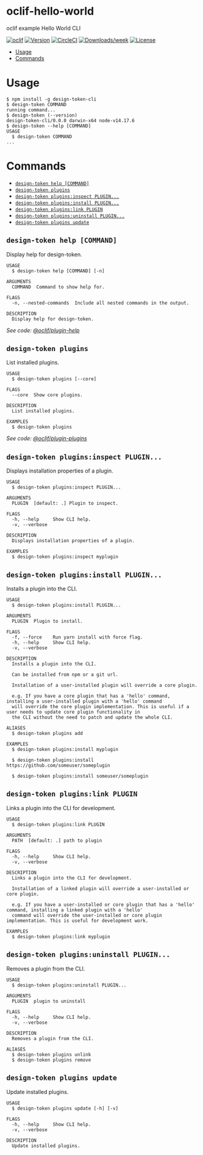 oclif-hello-world
=================

oclif example Hello World CLI

[![oclif](https://img.shields.io/badge/cli-oclif-brightgreen.svg)](https://oclif.io)
[![Version](https://img.shields.io/npm/v/oclif-hello-world.svg)](https://npmjs.org/package/oclif-hello-world)
[![CircleCI](https://circleci.com/gh/oclif/hello-world/tree/main.svg?style=shield)](https://circleci.com/gh/oclif/hello-world/tree/main)
[![Downloads/week](https://img.shields.io/npm/dw/oclif-hello-world.svg)](https://npmjs.org/package/oclif-hello-world)
[![License](https://img.shields.io/npm/l/oclif-hello-world.svg)](https://github.com/oclif/hello-world/blob/main/package.json)

<!-- toc -->
* [Usage](#usage)
* [Commands](#commands)
<!-- tocstop -->
# Usage
<!-- usage -->
```sh-session
$ npm install -g design-token-cli
$ design-token COMMAND
running command...
$ design-token (--version)
design-token-cli/0.0.0 darwin-x64 node-v14.17.6
$ design-token --help [COMMAND]
USAGE
  $ design-token COMMAND
...
```
<!-- usagestop -->
# Commands
<!-- commands -->
* [`design-token help [COMMAND]`](#design-token-help-command)
* [`design-token plugins`](#design-token-plugins)
* [`design-token plugins:inspect PLUGIN...`](#design-token-pluginsinspect-plugin)
* [`design-token plugins:install PLUGIN...`](#design-token-pluginsinstall-plugin)
* [`design-token plugins:link PLUGIN`](#design-token-pluginslink-plugin)
* [`design-token plugins:uninstall PLUGIN...`](#design-token-pluginsuninstall-plugin)
* [`design-token plugins update`](#design-token-plugins-update)

## `design-token help [COMMAND]`

Display help for design-token.

```
USAGE
  $ design-token help [COMMAND] [-n]

ARGUMENTS
  COMMAND  Command to show help for.

FLAGS
  -n, --nested-commands  Include all nested commands in the output.

DESCRIPTION
  Display help for design-token.
```

_See code: [@oclif/plugin-help](https://github.com/oclif/plugin-help/blob/v5.1.9/src/commands/help.ts)_

## `design-token plugins`

List installed plugins.

```
USAGE
  $ design-token plugins [--core]

FLAGS
  --core  Show core plugins.

DESCRIPTION
  List installed plugins.

EXAMPLES
  $ design-token plugins
```

_See code: [@oclif/plugin-plugins](https://github.com/oclif/plugin-plugins/blob/v2.0.11/src/commands/plugins/index.ts)_

## `design-token plugins:inspect PLUGIN...`

Displays installation properties of a plugin.

```
USAGE
  $ design-token plugins:inspect PLUGIN...

ARGUMENTS
  PLUGIN  [default: .] Plugin to inspect.

FLAGS
  -h, --help     Show CLI help.
  -v, --verbose

DESCRIPTION
  Displays installation properties of a plugin.

EXAMPLES
  $ design-token plugins:inspect myplugin
```

## `design-token plugins:install PLUGIN...`

Installs a plugin into the CLI.

```
USAGE
  $ design-token plugins:install PLUGIN...

ARGUMENTS
  PLUGIN  Plugin to install.

FLAGS
  -f, --force    Run yarn install with force flag.
  -h, --help     Show CLI help.
  -v, --verbose

DESCRIPTION
  Installs a plugin into the CLI.

  Can be installed from npm or a git url.

  Installation of a user-installed plugin will override a core plugin.

  e.g. If you have a core plugin that has a 'hello' command, installing a user-installed plugin with a 'hello' command
  will override the core plugin implementation. This is useful if a user needs to update core plugin functionality in
  the CLI without the need to patch and update the whole CLI.

ALIASES
  $ design-token plugins add

EXAMPLES
  $ design-token plugins:install myplugin 

  $ design-token plugins:install https://github.com/someuser/someplugin

  $ design-token plugins:install someuser/someplugin
```

## `design-token plugins:link PLUGIN`

Links a plugin into the CLI for development.

```
USAGE
  $ design-token plugins:link PLUGIN

ARGUMENTS
  PATH  [default: .] path to plugin

FLAGS
  -h, --help     Show CLI help.
  -v, --verbose

DESCRIPTION
  Links a plugin into the CLI for development.

  Installation of a linked plugin will override a user-installed or core plugin.

  e.g. If you have a user-installed or core plugin that has a 'hello' command, installing a linked plugin with a 'hello'
  command will override the user-installed or core plugin implementation. This is useful for development work.

EXAMPLES
  $ design-token plugins:link myplugin
```

## `design-token plugins:uninstall PLUGIN...`

Removes a plugin from the CLI.

```
USAGE
  $ design-token plugins:uninstall PLUGIN...

ARGUMENTS
  PLUGIN  plugin to uninstall

FLAGS
  -h, --help     Show CLI help.
  -v, --verbose

DESCRIPTION
  Removes a plugin from the CLI.

ALIASES
  $ design-token plugins unlink
  $ design-token plugins remove
```

## `design-token plugins update`

Update installed plugins.

```
USAGE
  $ design-token plugins update [-h] [-v]

FLAGS
  -h, --help     Show CLI help.
  -v, --verbose

DESCRIPTION
  Update installed plugins.
```
<!-- commandsstop -->

